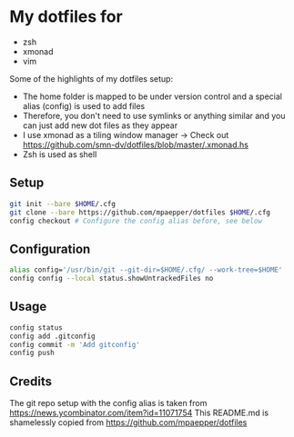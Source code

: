 # My dotfiles for

* zsh
* xmonad
* vim

Some of the highlights of my dotfiles setup:
  * The home folder is mapped to be under version control and a special alias (config) is used to add files
  * Therefore, you don't need to use symlinks or anything similar and you can just add new dot files as they appear
  * I use xmonad as a tiling window manager -> Check out https://github.com/smn-dv/dotfiles/blob/master/.xmonad.hs
  * Zsh is used as shell

## Setup
```bash
git init --bare $HOME/.cfg
git clone --bare https://github.com/mpaepper/dotfiles $HOME/.cfg
config checkout # Configure the config alias before, see below
```

## Configuration
```bash
alias config='/usr/bin/git --git-dir=$HOME/.cfg/ --work-tree=$HOME'
config config --local status.showUntrackedFiles no
```

## Usage
```bash
config status
config add .gitconfig
config commit -m 'Add gitconfig'
config push
```
## Credits
The git repo setup with the config alias is taken from https://news.ycombinator.com/item?id=11071754
This README.md is shamelessly copied from https://github.com/mpaepper/dotfiles
